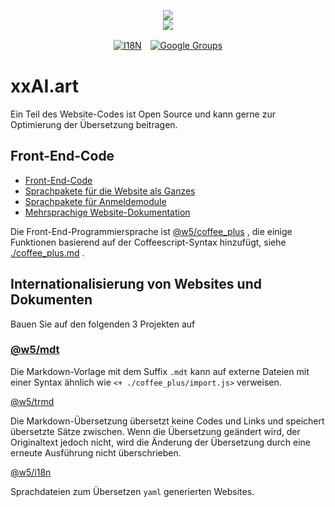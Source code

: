 <p align="center"><a href="https://xxai.art"><img src="https://cdn.jsdelivr.net/gh/xxai-art/doc/logo.svg"/></a><br/><a href="https://xxai.art"><img src="https://cdn.jsdelivr.net/gh/xxai-art/doc/xxai.svg"/></a></p><p align="center"><a href="https://github.com/xxai-art/doc#readme"><img alt="I18N" src="https://cdn.jsdelivr.net/gh/wactax/img/t.svg"/></a>　<a href="https://groups.google.com/u/0/g/xxai-art"><img alt="Google Groups" src="https://cdn.jsdelivr.net/gh/wactax/img/g-groups.svg"/></a></p>

# xxAI.art

Ein Teil des Website-Codes ist Open Source und kann gerne zur Optimierung der Übersetzung beitragen.

## Front-End-Code

* [Front-End-Code](https://github.com/xxai-art/web)
* [Sprachpakete für die Website als Ganzes](https://github.com/xxai-art/web/tree/main/i18n)
* [Sprachpakete für Anmeldemodule](https://github.com/wacpkg/user/tree/main/ui.i18n)
* [Mehrsprachige Website-Dokumentation](https://github.com/xxai-doc)

Die Front-End-Programmiersprache ist [@w5/coffee_plus](http://npmjs.com/@w5/coffee_plus) , die einige Funktionen basierend auf der Coffeescript-Syntax hinzufügt, siehe [./coffee_plus.md](./coffee_plus.md) .

## Internationalisierung von Websites und Dokumenten

Bauen Sie auf den folgenden 3 Projekten auf

### [@w5/mdt](https://www.npmjs.com/package/@w5/mdt)

Die Markdown-Vorlage mit dem Suffix `.mdt` kann auf externe Dateien mit einer Syntax ähnlich wie `<+ ./coffee_plus/import.js>` verweisen.

[@w5/trmd](https://www.npmjs.com/package/@w5/trmd)

Die Markdown-Übersetzung übersetzt keine Codes und Links und speichert übersetzte Sätze zwischen. Wenn die Übersetzung geändert wird, der Originaltext jedoch nicht, wird die Änderung der Übersetzung durch eine erneute Ausführung nicht überschrieben.

[@w5/i18n](https://www.npmjs.com/package/@w5/i18n)

Sprachdateien zum Übersetzen `yaml` generierten Websites.
